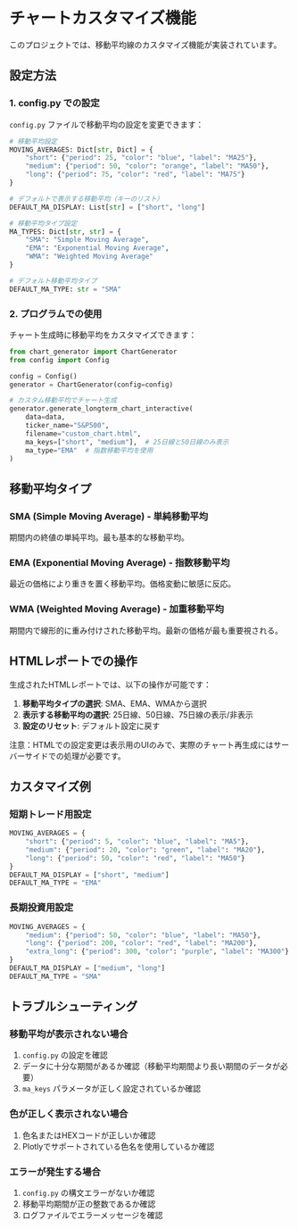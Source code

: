 # チャートカスタマイズ機能

このプロジェクトでは、移動平均線のカスタマイズ機能が実装されています。

## 設定方法

### 1. config.py での設定

`config.py` ファイルで移動平均の設定を変更できます：

```python
# 移動平均設定
MOVING_AVERAGES: Dict[str, Dict] = {
    "short": {"period": 25, "color": "blue", "label": "MA25"},
    "medium": {"period": 50, "color": "orange", "label": "MA50"}, 
    "long": {"period": 75, "color": "red", "label": "MA75"}
}

# デフォルトで表示する移動平均（キーのリスト）
DEFAULT_MA_DISPLAY: List[str] = ["short", "long"]

# 移動平均タイプ設定
MA_TYPES: Dict[str, str] = {
    "SMA": "Simple Moving Average",
    "EMA": "Exponential Moving Average", 
    "WMA": "Weighted Moving Average"
}

# デフォルト移動平均タイプ
DEFAULT_MA_TYPE: str = "SMA"
```

### 2. プログラムでの使用

チャート生成時に移動平均をカスタマイズできます：

```python
from chart_generator import ChartGenerator
from config import Config

config = Config()
generator = ChartGenerator(config=config)

# カスタム移動平均でチャート生成
generator.generate_longterm_chart_interactive(
    data=data,
    ticker_name="S&P500",
    filename="custom_chart.html",
    ma_keys=["short", "medium"],  # 25日線と50日線のみ表示
    ma_type="EMA"  # 指数移動平均を使用
)
```

## 移動平均タイプ

### SMA (Simple Moving Average) - 単純移動平均
期間内の終値の単純平均。最も基本的な移動平均。

### EMA (Exponential Moving Average) - 指数移動平均
最近の価格により重きを置く移動平均。価格変動に敏感に反応。

### WMA (Weighted Moving Average) - 加重移動平均
期間内で線形的に重み付けされた移動平均。最新の価格が最も重要視される。

## HTMLレポートでの操作

生成されたHTMLレポートでは、以下の操作が可能です：

1. **移動平均タイプの選択**: SMA、EMA、WMAから選択
2. **表示する移動平均の選択**: 25日線、50日線、75日線の表示/非表示
3. **設定のリセット**: デフォルト設定に戻す

注意：HTMLでの設定変更は表示用のUIのみで、実際のチャート再生成にはサーバーサイドでの処理が必要です。

## カスタマイズ例

### 短期トレード用設定
```python
MOVING_AVERAGES = {
    "short": {"period": 5, "color": "blue", "label": "MA5"},
    "medium": {"period": 20, "color": "green", "label": "MA20"},
    "long": {"period": 50, "color": "red", "label": "MA50"}
}
DEFAULT_MA_DISPLAY = ["short", "medium"]
DEFAULT_MA_TYPE = "EMA"
```

### 長期投資用設定
```python
MOVING_AVERAGES = {
    "medium": {"period": 50, "color": "blue", "label": "MA50"},
    "long": {"period": 200, "color": "red", "label": "MA200"},
    "extra_long": {"period": 300, "color": "purple", "label": "MA300"}
}
DEFAULT_MA_DISPLAY = ["medium", "long"]
DEFAULT_MA_TYPE = "SMA"
```

## トラブルシューティング

### 移動平均が表示されない場合
1. `config.py` の設定を確認
2. データに十分な期間があるか確認（移動平均期間より長い期間のデータが必要）
3. `ma_keys` パラメータが正しく設定されているか確認

### 色が正しく表示されない場合
1. 色名またはHEXコードが正しいか確認
2. Plotlyでサポートされている色名を使用しているか確認

### エラーが発生する場合
1. `config.py` の構文エラーがないか確認
2. 移動平均期間が正の整数であるか確認
3. ログファイルでエラーメッセージを確認